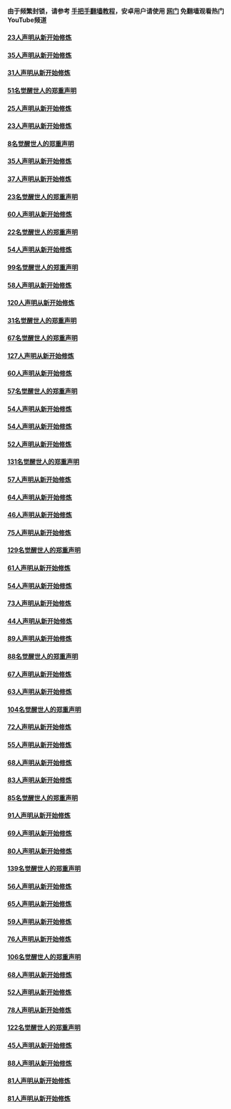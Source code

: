 #### 由于频繁封锁，请参考 [手把手翻墙教程](https://github.com/gfw-breaker/guides/wiki/)，安卓用户请使用 [网门](https://github.com/gfw-breaker/nogfw/blob/master/dl.md?t=02220700) 免翻墙观看热门YouTube频道 

#### [23人声明从新开始修炼](../pages/91/421138.md?t=02220700) 

#### [35人声明从新开始修炼](../pages/91/421122.md?t=02220700) 

#### [31人声明从新开始修炼](../pages/91/421081.md?t=02220700) 

#### [51名觉醒世人的郑重声明](../pages/91/421080.md?t=02220700) 

#### [25人声明从新开始修炼](../pages/91/421020.md?t=02220700) 

#### [23人声明从新开始修炼](../pages/91/420884.md?t=02220700) 

#### [8名觉醒世人的郑重声明](../pages/91/420883.md?t=02220700) 

#### [35人声明从新开始修炼](../pages/91/420809.md?t=02220700) 

#### [37人声明从新开始修炼](../pages/91/420766.md?t=02220700) 

#### [23名觉醒世人的郑重声明](../pages/91/420765.md?t=02220700) 

#### [60人声明从新开始修炼](../pages/91/420727.md?t=02220700) 

#### [22名觉醒世人的郑重声明](../pages/91/420726.md?t=02220700) 

#### [54人声明从新开始修炼](../pages/91/420529.md?t=02220700) 

#### [99名觉醒世人的郑重声明](../pages/91/420528.md?t=02220700) 

#### [58人声明从新开始修炼](../pages/91/420198.md?t=02220700) 

#### [120人声明从新开始修炼](../pages/91/420141.md?t=02220700) 

#### [31名觉醒世人的郑重声明](../pages/91/420197.md?t=02220700) 

#### [67名觉醒世人的郑重声明](../pages/91/420140.md?t=02220700) 

#### [127人声明从新开始修炼](../pages/91/420082.md?t=02220700) 

#### [60人声明从新开始修炼](../pages/91/420081.md?t=02220700) 

#### [57名觉醒世人的郑重声明](../pages/91/420080.md?t=02220700) 

#### [54人声明从新开始修炼](../pages/91/419533.md?t=02220700) 

#### [54人声明从新开始修炼](../pages/91/419532.md?t=02220700) 

#### [52人声明从新开始修炼](../pages/91/419531.md?t=02220700) 

#### [131名觉醒世人的郑重声明](../pages/91/419530.md?t=02220700) 

#### [57人声明从新开始修炼](../pages/91/419430.md?t=02220700) 

#### [64人声明从新开始修炼](../pages/91/419429.md?t=02220700) 

#### [46人声明从新开始修炼](../pages/91/419428.md?t=02220700) 

#### [75人声明从新开始修炼](../pages/91/419427.md?t=02220700) 

#### [129名觉醒世人的郑重声明](../pages/91/419426.md?t=02220700) 

#### [61人声明从新开始修炼](../pages/91/419198.md?t=02220700) 

#### [54人声明从新开始修炼](../pages/91/419197.md?t=02220700) 

#### [73人声明从新开始修炼](../pages/91/419196.md?t=02220700) 

#### [44人声明从新开始修炼](../pages/91/419075.md?t=02220700) 

#### [89人声明从新开始修炼](../pages/91/419074.md?t=02220700) 

#### [88名觉醒世人的郑重声明](../pages/91/419195.md?t=02220700) 

#### [67人声明从新开始修炼](../pages/91/419073.md?t=02220700) 

#### [63人声明从新开始修炼](../pages/91/419072.md?t=02220700) 

#### [104名觉醒世人的郑重声明](../pages/91/419071.md?t=02220700) 

#### [72人声明从新开始修炼](../pages/91/418902.md?t=02220700) 

#### [55人声明从新开始修炼](../pages/91/418901.md?t=02220700) 

#### [68人声明从新开始修炼](../pages/91/418900.md?t=02220700) 

#### [83人声明从新开始修炼](../pages/91/418757.md?t=02220700) 

#### [85名觉醒世人的郑重声明](../pages/91/418899.md?t=02220700) 

#### [91人声明从新开始修炼](../pages/91/418756.md?t=02220700) 

#### [69人声明从新开始修炼](../pages/91/418755.md?t=02220700) 

#### [80人声明从新开始修炼](../pages/91/418754.md?t=02220700) 

#### [139名觉醒世人的郑重声明](../pages/91/418753.md?t=02220700) 

#### [56人声明从新开始修炼](../pages/91/418594.md?t=02220700) 

#### [65人声明从新开始修炼](../pages/91/418593.md?t=02220700) 

#### [59人声明从新开始修炼](../pages/91/418592.md?t=02220700) 

#### [76人声明从新开始修炼](../pages/91/418431.md?t=02220700) 

#### [106名觉醒世人的郑重声明](../pages/91/418591.md?t=02220700) 

#### [68人声明从新开始修炼](../pages/91/418430.md?t=02220700) 

#### [52人声明从新开始修炼](../pages/91/418429.md?t=02220700) 

#### [78人声明从新开始修炼](../pages/91/418428.md?t=02220700) 

#### [122名觉醒世人的郑重声明](../pages/91/418427.md?t=02220700) 

#### [45人声明从新开始修炼](../pages/91/418248.md?t=02220700) 

#### [88人声明从新开始修炼](../pages/91/418247.md?t=02220700) 

#### [81人声明从新开始修炼](../pages/91/418246.md?t=02220700) 

#### [81人声明从新开始修炼](../pages/91/418139.md?t=02220700) 

